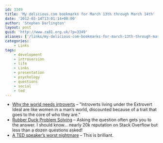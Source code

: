 ```yaml
---
id: 3349
title: 'My delicious.com bookmarks for March 13th through March 14th'
date: '2012-03-14T13:01:14+00:00'
author: 'Stephen Darlington'
layout: post
guid: 'http://www.zx81.org.uk/?p=3349'
aliases: ['/links/my-delicious-com-bookmarks-for-march-13th-through-march-14th-2.html']
categories:
    - Links
tags:
    - development
    - introversion
    - life
    - Links
    - presentation
    - psychology
    - questions
    - social
    - ted
---
```


- [Why the world needs introverts](http://www.guardian.co.uk/science/2012/mar/13/why-the-world-needs-introverts) – "Introverts living under the Extrovert Ideal are like women in a man’s world, discounted because of a trait that goes to the core of who they are."
- [Rubber Duck Problem Solving](http://www.codinghorror.com/blog/2012/03/rubber-duck-problem-solving.html) – Asking the question often gets you to the answer. I should know… nearly 20k reputation on Stack Overflow but less than a dozen questions asked!
- [A TED speaker’s worst nightmare](http://www.ted.com/talks/a_ted_speaker_s_worst_nightmare.html) – This is brilliant.